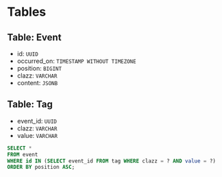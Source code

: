 # Tables

## Table: Event

* id: ```UUID```
* occurred_on: ```TIMESTAMP WITHOUT TIMEZONE```
* position: ```BIGINT```
* clazz: ```VARCHAR```
* content: ```JSONB```

## Table: Tag

* event_id: ```UUID```
* clazz: ```VARCHAR```
* value: ```VARCHAR```

```sql
SELECT *
FROM event
WHERE id IN (SELECT event_id FROM tag WHERE clazz = ? AND value = ?)
ORDER BY position ASC;
```